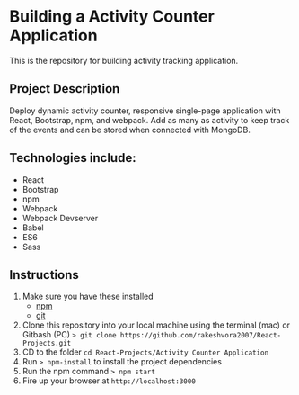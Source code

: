 # Building a Activity Counter Application
This is the repository for building activity tracking application.

## Project Description
Deploy dynamic activity counter, responsive single-page application with React, Bootstrap, npm, and webpack. 
Add as many as activity to keep track of the events and can be stored when connected with MongoDB.

## Technologies include:
- React
- Bootstrap
- npm
- Webpack
- Webpack Devserver
- Babel
- ES6
- Sass

## Instructions

1. Make sure you have these installed
	- [npm](https://www.npmjs.com/)
	- [git](http://git-scm.com/)
2. Clone this repository into your local machine using the terminal (mac) or Gitbash (PC) `> git clone https://github.com/rakeshvora2007/React-Projects.git`
3. CD to the folder `cd React-Projects/Activity Counter Application`
4. Run `> npm-install` to install the project dependencies
5. Run the npm command `> npm start`
6. Fire up your browser at `http://localhost:3000`
